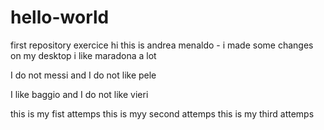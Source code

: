 # hello-world
first repository exercice
hi this is  andrea menaldo - 
i made some changes on my desktop
i like maradona a lot

I do not messi and I do not like pele

I like baggio and I do not like vieri

this is my fist attemps
this is myy second attemps
this is my third attemps
